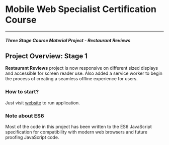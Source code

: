 # Mobile Web Specialist Certification Course
---
#### _Three Stage Course Material Project - Restaurant Reviews_

## Project Overview: Stage 1

**Restaurant Reviews** project is now responsive on different sized displays and accessible for screen reader use. Also added a service worker to begin the process of creating a seamless offline experience for users.

### How to start?

Just visit [website](https://michnaj.github.io/MWS_Stage1/) to run application.

### Note about ES6

Most of the code in this project has been written to the ES6 JavaScript specification for compatibility with modern web browsers and future proofing JavaScript code.